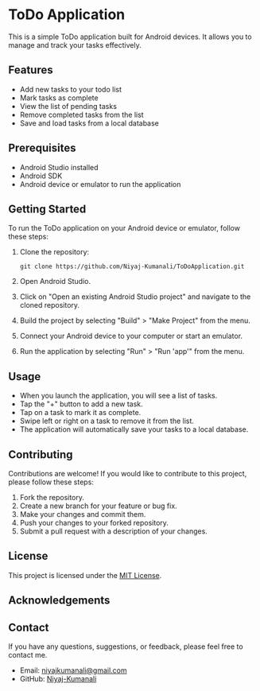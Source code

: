 # ToDo Application

This is a simple ToDo application built for Android devices. It allows you to manage and track your tasks effectively.

## Features

- Add new tasks to your todo list
- Mark tasks as complete
- View the list of pending tasks
- Remove completed tasks from the list
- Save and load tasks from a local database

## Prerequisites

- Android Studio installed
- Android SDK
- Android device or emulator to run the application

## Getting Started

To run the ToDo application on your Android device or emulator, follow these steps:

1. Clone the repository:

   ```
   git clone https://github.com/Niyaj-Kumanali/ToDoApplication.git
   ```

2. Open Android Studio.

3. Click on "Open an existing Android Studio project" and navigate to the cloned repository.

4. Build the project by selecting "Build" > "Make Project" from the menu.

5. Connect your Android device to your computer or start an emulator.

6. Run the application by selecting "Run" > "Run 'app'" from the menu.

## Usage

- When you launch the application, you will see a list of tasks.
- Tap the "+" button to add a new task.
- Tap on a task to mark it as complete.
- Swipe left or right on a task to remove it from the list.
- The application will automatically save your tasks to a local database.

## Contributing

Contributions are welcome! If you would like to contribute to this project, please follow these steps:

1. Fork the repository.
2. Create a new branch for your feature or bug fix.
3. Make your changes and commit them.
4. Push your changes to your forked repository.
5. Submit a pull request with a description of your changes.

## License

This project is licensed under the [MIT License](LICENSE).

## Acknowledgements

## Contact

If you have any questions, suggestions, or feedback, please feel free to contact me.

- Email: [niyajkumanali@gmail.com](mailto:niyajkumanali@gmail.com)
- GitHub: [Niyaj-Kumanali](https://github.com/Niyaj-Kumanali)
